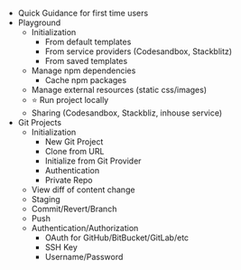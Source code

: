 
* Quick Guidance for first time users
* Playground
	* Initialization
		* From default templates
		* From service providers (Codesandbox, Stackblitz)
		* From saved templates
	* Manage npm dependencies
		* Cache npm packages
	* Manage external resources (static css/images)
	* :star: Run project locally
	* Sharing (Codesandbox, Stackbliz, inhouse service)
* Git Projects
	* Initialization
		* New Git Project
		* Clone from URL
		* Initialize from Git Provider
		* Authentication
		* Private Repo
	* View diff of content change
	* Staging
	* Commit/Revert/Branch
	* Push
	* Authentication/Authorization
		* OAuth for GitHub/BitBucket/GitLab/etc
		* SSH Key
		* Username/Password
